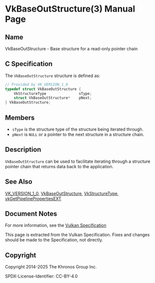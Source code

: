 # VkBaseOutStructure(3) Manual Page

## Name

VkBaseOutStructure - Base structure for a read-only pointer chain



## [](#_c_specification)C Specification

The `VkBaseOutStructure` structure is defined as:

```c++
// Provided by VK_VERSION_1_0
typedef struct VkBaseOutStructure {
    VkStructureType               sType;
    struct VkBaseOutStructure*    pNext;
} VkBaseOutStructure;
```

## [](#_members)Members

- `sType` is the structure type of the structure being iterated through.
- `pNext` is `NULL` or a pointer to the next structure in a structure chain.

## [](#_description)Description

`VkBaseOutStructure` can be used to facilitate iterating through a structure pointer chain that returns data back to the application.

## [](#_see_also)See Also

[VK\_VERSION\_1\_0](https://registry.khronos.org/vulkan/specs/latest/man/html/VK_VERSION_1_0.html), [VkBaseOutStructure](https://registry.khronos.org/vulkan/specs/latest/man/html/VkBaseOutStructure.html), [VkStructureType](https://registry.khronos.org/vulkan/specs/latest/man/html/VkStructureType.html), [vkGetPipelinePropertiesEXT](https://registry.khronos.org/vulkan/specs/latest/man/html/vkGetPipelinePropertiesEXT.html)

## [](#_document_notes)Document Notes

For more information, see the [Vulkan Specification](https://registry.khronos.org/vulkan/specs/latest/html/vkspec.html#VkBaseOutStructure)

This page is extracted from the Vulkan Specification. Fixes and changes should be made to the Specification, not directly.

## [](#_copyright)Copyright

Copyright 2014-2025 The Khronos Group Inc.

SPDX-License-Identifier: CC-BY-4.0